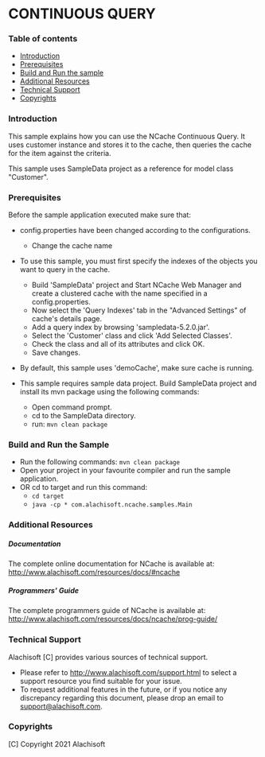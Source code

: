 # CONTINUOUS QUERY

### Table of contents

* [Introduction](#introduction)
* [Prerequisites](#prerequisites)
* [Build and Run the sample](#build-and-run-the-sample)
* [Additional Resources](#additional-resources)
* [Technical Support](#technical-support)
* [Copyrights](#copyrights)

### Introduction

This sample explains how you can use the NCache Continuous Query. It uses customer instance and stores it to the cache, 
    then queries the cache for the item against the criteria.

This sample uses SampleData project as a reference for model class "Customer".

### Prerequisites

Before the sample application executed make sure that:

- config.properties have been changed according to the configurations. 
	- Change the cache name

- To use this sample, you must first specify the indexes of the objects you want to query in the cache.
	- Build 'SampleData' project and Start NCache Web Manager and create a clustered cache with the name specified in a config.properties. 
	- Now select the 'Query Indexes' tab in the "Advanced Settings" of cache's details page.
	- Add a query index by browsing 'sampledata-5.2.0.jar'. 
    - Select the 'Customer' class and click 'Add Selected Classes'.
	- Check the class and all of its attributes and click OK.
	- Save changes.


- By default, this sample uses 'demoCache', make sure cache is running. 
- This sample requires sample data project. Build SampleData project and install its mvn package using the following commands:
    - Open command prompt.
    - cd to the SampleData directory.
    - run: 
        ``` mvn clean package ```
	
### Build and Run the Sample
- Run the following commands:
    ``` mvn clean package ```
- Open your project in your favourite compiler and run the sample application.
- OR cd to target and run this command: 
	- ``` cd target ```
	- ``` java -cp * com.alachisoft.ncache.samples.Main ```

### Additional Resources

##### Documentation
The complete online documentation for NCache is available at:
http://www.alachisoft.com/resources/docs/#ncache

##### Programmers' Guide
The complete programmers guide of NCache is available at:
http://www.alachisoft.com/resources/docs/ncache/prog-guide/

### Technical Support

Alachisoft [C] provides various sources of technical support. 

- Please refer to http://www.alachisoft.com/support.html to select a support resource you find suitable for your issue.
- To request additional features in the future, or if you notice any discrepancy regarding this document, please drop an email to [support@alachisoft.com](mailto:support@alachisoft.com).

### Copyrights

[C] Copyright 2021 Alachisoft 